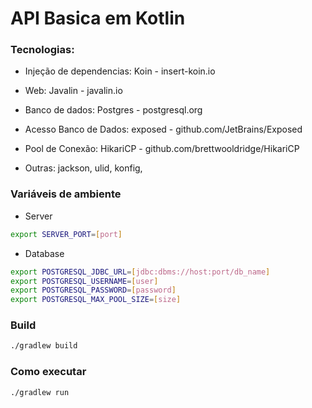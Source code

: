 # API Basica em Kotlin

### Tecnologias:
* Injeção de dependencias: Koin - insert-koin.io
* Web: Javalin - javalin.io
* Banco de dados: Postgres - postgresql.org
* Acesso Banco de Dados: exposed - github.com/JetBrains/Exposed
* Pool de Conexão: HikariCP - github.com/brettwooldridge/HikariCP

* Outras: jackson, ulid, konfig, 


### Variáveis de ambiente

* Server

```bash
export SERVER_PORT=[port]
```

* Database

```bash
export POSTGRESQL_JDBC_URL=[jdbc:dbms://host:port/db_name]
export POSTGRESQL_USERNAME=[user]
export POSTGRESQL_PASSWORD=[password]
export POSTGRESQL_MAX_POOL_SIZE=[size]
```

### Build

```bash
./gradlew build
```

### Como executar

```bash
./gradlew run
```
